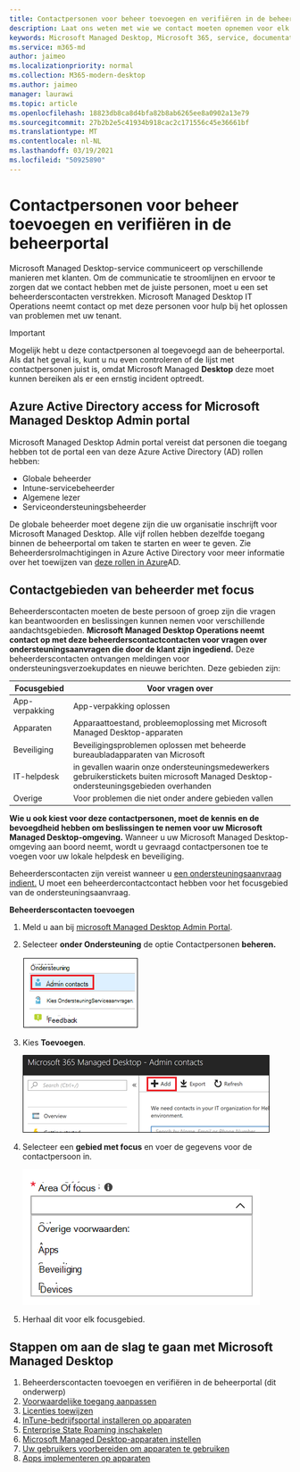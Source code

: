 ```yaml
---
title: Contactpersonen voor beheer toevoegen en verifiëren in de beheerportal
description: Laat ons weten met wie we contact moeten opnemen voor elk focusgebied.
keywords: Microsoft Managed Desktop, Microsoft 365, service, documentatie
ms.service: m365-md
author: jaimeo
ms.localizationpriority: normal
ms.collection: M365-modern-desktop
ms.author: jaimeo
manager: laurawi
ms.topic: article
ms.openlocfilehash: 18823db8ca8d4bfa82b8ab6265ee8a0902a13e79
ms.sourcegitcommit: 27b2b2e5c41934b918cac2c171556c45e36661bf
ms.translationtype: MT
ms.contentlocale: nl-NL
ms.lasthandoff: 03/19/2021
ms.locfileid: "50925890"
---
```

# <a name="add-and-verify-admin-contacts-in-the-admin-portal"></a>Contactpersonen voor beheer toevoegen en verifiëren in de beheerportal

Microsoft Managed Desktop-service communiceert op verschillende manieren met klanten. Om de communicatie te stroomlijnen en ervoor te zorgen dat we contact hebben met de juiste personen, moet u een set beheerderscontacten verstrekken. Microsoft Managed Desktop IT Operations neemt contact op met deze personen voor hulp bij het oplossen van problemen met uw tenant.

> [!IMPORTANT]
> Mogelijk hebt u deze contactpersonen al toegevoegd aan de beheerportal. Als dat het geval is, kunt u nu even controleren of de lijst met contactpersonen juist is, omdat Microsoft Managed **Desktop** deze moet kunnen bereiken als er een ernstig incident optreedt.

## <a name="azure-active-directory-access-for-microsoft-managed-desktop-admin-portal"></a>Azure Active Directory access for Microsoft Managed Desktop Admin portal

Microsoft Managed Desktop Admin portal vereist dat personen die toegang hebben tot de portal een van deze Azure Active Directory (AD) rollen hebben:
- Globale beheerder
- Intune-servicebeheerder
- Algemene lezer
- Serviceondersteuningsbeheerder

De globale beheerder moet degene zijn die uw organisatie inschrijft voor Microsoft Managed Desktop. Alle vijf rollen hebben dezelfde toegang binnen de beheerportal om taken te starten en weer te geven. Zie Beheerdersrolmachtigingen in Azure Active Directory voor meer informatie over het toewijzen van [deze rollen in Azure](/azure/active-directory/users-groups-roles/directory-assign-admin-roles)AD. 

## <a name="admin-contact-areas-of-focus"></a>Contactgebieden van beheerder met focus

Beheerderscontacten moeten de beste persoon of groep zijn die vragen kan beantwoorden en beslissingen kunnen nemen voor verschillende aandachtsgebieden. **Microsoft Managed Desktop Operations neemt contact op met deze beheerderscontactcontacten voor vragen over ondersteuningsaanvragen die door de klant zijn ingediend.** Deze beheerderscontacten ontvangen meldingen voor ondersteuningsverzoekupdates en nieuwe berichten. Deze gebieden zijn:

Focusgebied | Voor vragen over
--- | ---
App-verpakking | App-verpakking oplossen
Apparaten | Apparaattoestand, probleemoplossing met Microsoft Managed Desktop-apparaten
Beveiliging | Beveiligingsproblemen oplossen met beheerde bureaubladapparaten van Microsoft
IT-helpdesk | in gevallen waarin onze ondersteuningsmedewerkers gebruikerstickets buiten microsoft Managed Desktop-ondersteuningsgebieden overhanden 
Overige | Voor problemen die niet onder andere gebieden vallen

**Wie u ook kiest voor deze contactpersonen, moet de kennis en de bevoegdheid hebben om beslissingen te nemen voor uw Microsoft Managed Desktop-omgeving.** Wanneer u uw Microsoft Managed Desktop-omgeving aan boord neemt, wordt u gevraagd contactpersonen toe te voegen voor uw lokale helpdesk en beveiliging. 

Beheerderscontacten zijn vereist wanneer u [een ondersteuningsaanvraag indient.](../service-description/support.md) U moet een beheerdercontactcontact hebben voor het focusgebied van de ondersteuningsaanvraag. 

**Beheerderscontacten toevoegen**

1.  Meld u aan bij [microsoft Managed Desktop Admin Portal](https://aka.ms/mwaasportal). 

2.  Selecteer **onder Ondersteuning** de optie Contactpersonen **beheren.** 

    ![Ondersteuningsmenu, Contactpersonen beheren in de buurt van de bovenste geselecteerde](../../media/admincontacts.png)

3. Kies **Toevoegen**.

    ![Beheerportal, knop Toevoegen, links van Exporteren en vernieuwen](../../media/adminadd.png)

4.  Selecteer een **gebied met focus** en voer de gegevens voor de contactpersoon in. 

    ![de lijst met focusgebieden, zoals Overige, Apps en Beveiliging](../../media/areaoffocus.png)

5. Herhaal dit voor elk focusgebied. 

## <a name="steps-to-get-started-with-microsoft-managed-desktop"></a>Stappen om aan de slag te gaan met Microsoft Managed Desktop

1. Beheerderscontacten toevoegen en verifiëren in de beheerportal (dit onderwerp)
2. [Voorwaardelijke toegang aanpassen](conditional-access.md)
3. [Licenties toewijzen](assign-licenses.md)
4. [InTune-bedrijfsportal installeren op apparaten](company-portal.md)
5. [Enterprise State Roaming inschakelen](enterprise-state-roaming.md)
6. [Microsoft Managed Desktop-apparaten instellen](set-up-devices.md)
7. [Uw gebruikers voorbereiden om apparaten te gebruiken](get-started-devices.md)
8. [Apps implementeren op apparaten](deploy-apps.md)